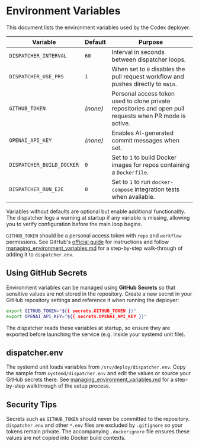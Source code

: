 # Environment Variables

This document lists the environment variables used by the Codex deployer.

| Variable | Default | Purpose |
|----------|---------|---------|
| `DISPATCHER_INTERVAL` | `60` | Interval in seconds between dispatcher loops. |
| `DISPATCHER_USE_PRS` | `1` | When set to `0` disables the pull request workflow and pushes directly to `main`. |
| `GITHUB_TOKEN` | _(none)_ | Personal access token used to clone private repositories and open pull requests when PR mode is active. |
| `OPENAI_API_KEY` | _(none)_ | Enables AI-generated commit messages when set. |
| `DISPATCHER_BUILD_DOCKER` | `0` | Set to `1` to build Docker images for repos containing a `Dockerfile`. |
| `DISPATCHER_RUN_E2E` | `0` | Set to `1` to run `docker-compose` integration tests when available. |

Variables without defaults are optional but enable additional functionality.
The dispatcher logs a warning at startup if any variable is missing, allowing
you to verify configuration before the main loop begins.

`GITHUB_TOKEN` should be a personal access token with `repo` and `workflow`
permissions. See GitHub's
[official guide](https://docs.github.com/en/authentication/keeping-your-account-and-data-secure/creating-a-personal-access-token)
for instructions and follow
[managing_environment_variables.md](managing_environment_variables.md) for a
step-by-step walk-through of adding it to `dispatcher.env`.

## Using GitHub Secrets

Environment variables can be managed using **GitHub Secrets** so that sensitive
values are not stored in the repository. Create a new secret in your GitHub
repository settings and reference it when running the deployer:

```bash
export GITHUB_TOKEN="${{ secrets.GITHUB_TOKEN }}"
export OPENAI_API_KEY="${{ secrets.OPENAI_API_KEY }}"
```

The dispatcher reads these variables at startup, so ensure they are exported
before launching the service (e.g. inside your systemd unit file).

## dispatcher.env

The systemd unit loads variables from `/srv/deploy/dispatcher.env`. Copy the
sample from `systemd/dispatcher.env` and edit the values or source your GitHub
secrets there. See
[managing_environment_variables.md](managing_environment_variables.md) for a
step-by-step walkthrough of the setup process.

## Security Tips

Secrets such as `GITHUB_TOKEN` should never be committed to the repository.
`dispatcher.env` and other `*.env` files are excluded by `.gitignore` so your
tokens remain private. The accompanying `.dockerignore` file ensures these
values are not copied into Docker build contexts.
